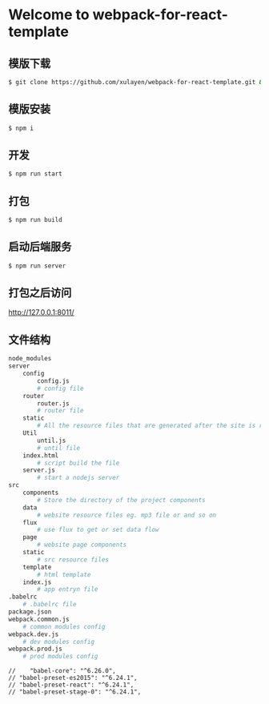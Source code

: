 # Welcome to webpack-for-react-template

## 模版下载
``` bash
$ git clone https://github.com/xulayen/webpack-for-react-template.git && cd webpack-for-react-template
```

## 模版安装

``` bash
$ npm i
```

## 开发

``` bash
$ npm run start
```

## 打包

``` bash
$ npm run build
```

## 启动后端服务

``` bash
$ npm run server
```

## 打包之后访问

http://127.0.0.1:8011/

## 文件结构
``` bash
node_modules
server
    config
        config.js
        # config file
    router
        router.js
        # router file
    static
        # All the resource files that are generated after the site is released
    Util
        until.js
        # until file
    index.html
        # script build the file
    server.js
        # start a nodejs server 
src
    components
        # Store the directory of the project components
    data
        # website resource files eg. mp3 file or and so on
    flux
        # use flux to get or set data flow
    page
        # website page components
    static
        # src resource files
    template
        # html template
    index.js
        # app entryn file
.babelrc
    # .babelrc file
package.json
webpack.common.js
    # common modules config
webpack.dev.js
    # dev modules config
webpack.prod.js
    # prod modules config
```


    //    "babel-core": "^6.26.0",
    // "babel-preset-es2015": "^6.24.1",
    // "babel-preset-react": "^6.24.1",
    // "babel-preset-stage-0": "^6.24.1",